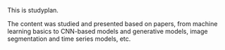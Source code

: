 This is studyplan. 

 The content was studied and presented based on papers, from machine learning basics to CNN-based models and generative models, image segmentation and time series models, etc.
